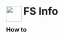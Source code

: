 
<h1>
	<img src="~/icon.svg" style="float: left; width: 42px; margin: 3px 5px 0 0;">
	FS Info
</h1>

### How to

